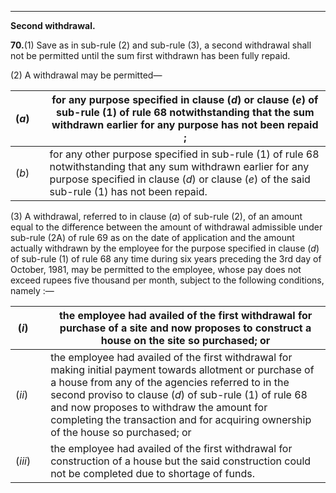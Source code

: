 ****

**Second withdrawal.**

**70.**(1) Save as in sub-rule (2) and sub-rule (3), a second withdrawal shall not be permitted until the sum first withdrawn has been fully repaid.

(2) A withdrawal may be permitted—

(_a_)|  | for any purpose specified in clause (_d_) or clause (_e_) of sub-rule (1) of rule 68 notwithstanding that the sum withdrawn earlier for any purpose has not been repaid ;  
---|---|---  
(_b_)|  | for any other purpose specified in sub-rule (1) of rule 68 notwithstanding that any sum withdrawn earlier for any purpose specified in clause (_d_) or clause (_e_) of the said sub-rule (1) has not been repaid.  
  
(3) A withdrawal, referred to in clause (_a_) of sub-rule (2), of an amount equal to the difference between the amount of withdrawal admissible under sub-rule (2A) of rule 69 as on the date of application and the amount actually withdrawn by the employee for the purpose specified in clause (_d_) of sub-rule (1) of rule 68 any time during six years preceding the 3rd day of October, 1981, may be permitted to the employee, whose pay does not exceed rupees five thousand per month, subject to the following conditions, namely :—

(_i_)|  | the employee had availed of the first withdrawal for purchase of a site and now proposes to construct a house on the site so purchased; or  
---|---|---  
(_ii_)|  | the employee had availed of the first withdrawal for making initial payment towards allotment or purchase of a house from any of the agencies referred to in the second proviso to clause (_d_) of sub-rule (1) of rule 68 and now proposes to withdraw the amount for completing the transaction and for acquiring ownership of the house so purchased; or  
(_iii_)|  | the employee had availed of the first withdrawal for construction of a house but the said construction could not be completed due to shortage of funds.